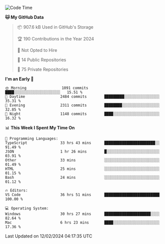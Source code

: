 <!--START_SECTION:waka-->
![Code Time](http://img.shields.io/badge/Code%20Time-5%2C243%20hrs%2048%20mins-blue)

**🐱 My GitHub Data** 

> 📦 907.6 kB Used in GitHub's Storage 
 > 
> 🏆 190 Contributions in the Year 2024
 > 
> 🚫 Not Opted to Hire
 > 
> 📜 14 Public Repositories 
 > 
> 🔑 75 Private Repositories 
 > 
**I'm an Early 🐤** 

```text
🌞 Morning                1091 commits        ████░░░░░░░░░░░░░░░░░░░░░   15.51 % 
🌆 Daytime                2484 commits        █████████░░░░░░░░░░░░░░░░   35.31 % 
🌃 Evening                2311 commits        ████████░░░░░░░░░░░░░░░░░   32.85 % 
🌙 Night                  1148 commits        ████░░░░░░░░░░░░░░░░░░░░░   16.32 % 
```


📊 **This Week I Spent My Time On** 

```text
💬 Programming Languages: 
TypeScript               33 hrs 43 mins      ███████████████████████░░   91.49 % 
JSON                     1 hr 26 mins        █░░░░░░░░░░░░░░░░░░░░░░░░   03.91 % 
Other                    33 mins             ░░░░░░░░░░░░░░░░░░░░░░░░░   01.49 % 
HTML                     25 mins             ░░░░░░░░░░░░░░░░░░░░░░░░░   01.15 % 
Bash                     24 mins             ░░░░░░░░░░░░░░░░░░░░░░░░░   01.12 % 

🔥 Editors: 
VS Code                  36 hrs 51 mins      █████████████████████████   100.00 % 

💻 Operating System: 
Windows                  30 hrs 27 mins      █████████████████████░░░░   82.64 % 
Mac                      6 hrs 23 mins       ████░░░░░░░░░░░░░░░░░░░░░   17.36 % 
```


 Last Updated on 12/02/2024 04:17:35 UTC
<!--END_SECTION:waka-->

